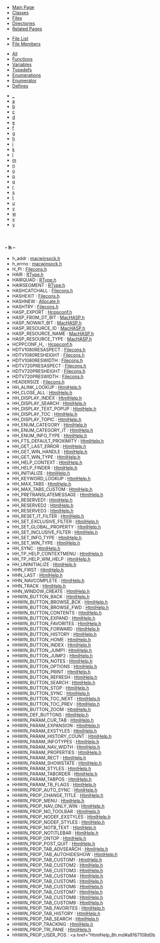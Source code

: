 <div class="tabs">

- [Main Page](index.md)
- [Classes](annotated.md)
- <span id="current">[Files](files.md)</span>
- [Directories](dirs.md)
- [Related Pages](pages.md)

</div>

<div class="tabs">

- [File List](files.md)
- <span id="current">[File Members](globals.md)</span>

</div>

<div class="tabs">

- [All](globals.md)
- [Functions](globals_func.md)
- [Variables](globals_vars.md)
- [Typedefs](globals_type.md)
- [Enumerations](globals_enum.md)
- [Enumerator](globals_eval.md)
- <span id="current">[Defines](globals_defs.md)</span>

</div>

<div class="tabs">

- [\_](globals_defs.md#index__)
- [a](globals_defs_0x61.md#index_a)
- [b](globals_defs_0x62.md#index_b)
- [c](globals_defs_0x63.md#index_c)
- [d](globals_defs_0x64.md#index_d)
- [e](globals_defs_0x65.md#index_e)
- [f](globals_defs_0x66.md#index_f)
- [g](globals_defs_0x67.md#index_g)
- <span id="current">[h](globals_defs_0x68.md#index_h)</span>
- [i](globals_defs_0x69.md#index_i)
- [k](globals_defs_0x6b.md#index_k)
- [l](globals_defs_0x6c.md#index_l)
- [m](globals_defs_0x6d.md#index_m)
- [n](globals_defs_0x6e.md#index_n)
- [o](globals_defs_0x6f.md#index_o)
- [p](globals_defs_0x70.md#index_p)
- [q](globals_defs_0x71.md#index_q)
- [r](globals_defs_0x72.md#index_r)
- [s](globals_defs_0x73.md#index_s)
- [t](globals_defs_0x74.md#index_t)
- [u](globals_defs_0x75.md#index_u)
- [v](globals_defs_0x76.md#index_v)
- [w](globals_defs_0x77.md#index_w)
- [x](globals_defs_0x78.md#index_x)
- [y](globals_defs_0x79.md#index_y)

</div>

 

### <span id="index_h" class="anchor">- h -</span>

- h_addr : <a href="macwinsock_8h.md#a1a75298f640ac785cb7e02a6f8f8227" class="el">macwinsock.h</a>
- h_errno : <a href="macwinsock_8h.md#6af3496f11f4e29f09d1316e68f2af8b" class="el">macwinsock.h</a>
- H_PI : <a href="Filecons_8h.md#fceafec758ccd666d604d7a49931b818" class="el">Filecons.h</a>
- HAIR : <a href="RType_8h.md#aa8343ba5ea29a4a6ca68c724c70e7fd" class="el">RType.h</a>
- HAIRQUAD : <a href="RType_8h.md#18a1ed19471dbc69570e101362a0ac6c" class="el">RType.h</a>
- HAIRSEGMENT : <a href="RType_8h.md#cde936c0a22169b45297ab30e4d86f7c" class="el">RType.h</a>
- HASHCATCHALL : <a href="Filecons_8h.md#97a33d8754bfa1ea3b9e935678040927" class="el">Filecons.h</a>
- HASHEXIT : <a href="Filecons_8h.md#08f9f54ca43875142a29fa76c7623247" class="el">Filecons.h</a>
- HASHNEW : <a href="Allocate_8h.md#e69af83a79737b8f5aad3642baade14d" class="el">Allocate.h</a>
- HASHTRY : <a href="Filecons_8h.md#4bfc55fc9562f497078bdd0f5ef161f9" class="el">Filecons.h</a>
- HASP_EXPORT : <a href="Hcppconf_8h.md#9f5c021cbea667f8c5a0f8ad109f0672" class="el">Hcppconf.h</a>
- HASP_FROM_DT_BIT : <a href="MacHASP_8h.md#6cbc9b05f2294bca00fc61ddbdb2818b" class="el">MacHASP.h</a>
- HASP_NOWAIT_BIT : <a href="MacHASP_8h.md#fccd5086a12012e1a0f7c6f68f0dc2d5" class="el">MacHASP.h</a>
- HASP_RESOURCE_ID : <a href="MacHASP_8h.md#790963e84c50069a036d0f99f31193c4" class="el">MacHASP.h</a>
- HASP_RESOURCE_NAME : <a href="MacHASP_8h.md#646168ace367a9eb08a53bcd922c0c92" class="el">MacHASP.h</a>
- HASP_RESOURCE_TYPE : <a href="MacHASP_8h.md#c2beada721101e23520e97bbf3070e7c" class="el">MacHASP.h</a>
- HCPPCONF_H\_ : <a href="Hcppconf_8h.md#bb3b01bfa975cb178ca1ba3c7c2394ed" class="el">Hcppconf.h</a>
- HDTV1080RESASPECT : <a href="Filecons_8h.md#78a71eb44c25b51056e2492ca7faa44f" class="el">Filecons.h</a>
- HDTV1080RESHEIGHT : <a href="Filecons_8h.md#936420ad395407b12a36634f30392c9f" class="el">Filecons.h</a>
- HDTV1080RESWIDTH : <a href="Filecons_8h.md#716ba28050dc4a374d0f14b6d4f9233b" class="el">Filecons.h</a>
- HDTV720PRESASPECT : <a href="Filecons_8h.md#b64b453e16aba215164acb257fd88def" class="el">Filecons.h</a>
- HDTV720PRESHEIGHT : <a href="Filecons_8h.md#3b8f5a0d6438ea8cc94aff2bdac69e39" class="el">Filecons.h</a>
- HDTV720PRESWIDTH : <a href="Filecons_8h.md#2830b605748b6003e50daa0c5094b520" class="el">Filecons.h</a>
- HEADERSIZE : <a href="Filecons_8h.md#ee15897724d537c6da90bf6451672f42" class="el">Filecons.h</a>
- HH_ALINK_LOOKUP : <a href="HtmlHelp_8h.md#acf63226b943b37284b0285dd19b49df" class="el">HtmlHelp.h</a>
- HH_CLOSE_ALL : <a href="HtmlHelp_8h.md#da21d7a948ba1aa9f5ed758f2d317b29" class="el">HtmlHelp.h</a>
- HH_DISPLAY_INDEX : <a href="HtmlHelp_8h.md#fcd4e2477cdb16aa02cc6aa79f6de310" class="el">HtmlHelp.h</a>
- HH_DISPLAY_SEARCH : <a href="HtmlHelp_8h.md#12a6b68ab80c2e4aff0bcf82201fc456" class="el">HtmlHelp.h</a>
- HH_DISPLAY_TEXT_POPUP : <a href="HtmlHelp_8h.md#c8965c9330a355bfd07c5af578873d08" class="el">HtmlHelp.h</a>
- HH_DISPLAY_TOC : <a href="HtmlHelp_8h.md#22451c812c60a9b2edf807429b31a65d" class="el">HtmlHelp.h</a>
- HH_DISPLAY_TOPIC : <a href="HtmlHelp_8h.md#8cd0a99da7d80a553413ab71f09a31a3" class="el">HtmlHelp.h</a>
- HH_ENUM_CATEGORY : <a href="HtmlHelp_8h.md#ebb1c20ea97ac3f9bac904c8c31bbb0f" class="el">HtmlHelp.h</a>
- HH_ENUM_CATEGORY_IT : <a href="HtmlHelp_8h.md#2f4de62ad4b66ea607387bcf726d3aba" class="el">HtmlHelp.h</a>
- HH_ENUM_INFO_TYPE : <a href="HtmlHelp_8h.md#91f44eb728c2f2757416cc63241dc18f" class="el">HtmlHelp.h</a>
- HH_FTS_DEFAULT_PROXIMITY : <a href="HtmlHelp_8h.md#e025729067a0c0391cca0945d8351b3a" class="el">HtmlHelp.h</a>
- HH_GET_LAST_ERROR : <a href="HtmlHelp_8h.md#da85a6b91b34df10e6f7c07224003513" class="el">HtmlHelp.h</a>
- HH_GET_WIN_HANDLE : <a href="HtmlHelp_8h.md#01e340a4ac36f067f35efa448dc2f903" class="el">HtmlHelp.h</a>
- HH_GET_WIN_TYPE : <a href="HtmlHelp_8h.md#306150f3200a96854d4fe323694ed9a9" class="el">HtmlHelp.h</a>
- HH_HELP_CONTEXT : <a href="HtmlHelp_8h.md#304f51034cbc927f602fef18b22aaf5a" class="el">HtmlHelp.h</a>
- HH_HELP_FINDER : <a href="HtmlHelp_8h.md#70872b01e7f311462b47232b33b92673" class="el">HtmlHelp.h</a>
- HH_INITIALIZE : <a href="HtmlHelp_8h.md#532a0c6913024560e8d3f7d84ede8f68" class="el">HtmlHelp.h</a>
- HH_KEYWORD_LOOKUP : <a href="HtmlHelp_8h.md#acc19e19fd8d1ef8445d1cb0c2d7f70c" class="el">HtmlHelp.h</a>
- HH_MAX_TABS : <a href="HtmlHelp_8h.md#57c62d70cf10166ce82d21cdbdd3ae6c" class="el">HtmlHelp.h</a>
- HH_MAX_TABS_CUSTOM : <a href="HtmlHelp_8h.md#33b508f488c62e12526ebf2435acaad5" class="el">HtmlHelp.h</a>
- HH_PRETRANSLATEMESSAGE : <a href="HtmlHelp_8h.md#c96cf6544f4310a70367640944f7b0e7" class="el">HtmlHelp.h</a>
- HH_RESERVED1 : <a href="HtmlHelp_8h.md#76382d6b3b25bb6345b17c714ee7e880" class="el">HtmlHelp.h</a>
- HH_RESERVED2 : <a href="HtmlHelp_8h.md#1873d9f1ea739681a81c35c141ebed02" class="el">HtmlHelp.h</a>
- HH_RESERVED3 : <a href="HtmlHelp_8h.md#d8fdfa82323539f7acfdf6b21fa616ab" class="el">HtmlHelp.h</a>
- HH_RESET_IT_FILTER : <a href="HtmlHelp_8h.md#1c23feb6e429e15d3d84d3ad6ff8d44a" class="el">HtmlHelp.h</a>
- HH_SET_EXCLUSIVE_FILTER : <a href="HtmlHelp_8h.md#4e36247015c642ef14c6851cf2e4bb99" class="el">HtmlHelp.h</a>
- HH_SET_GLOBAL_PROPERTY : <a href="HtmlHelp_8h.md#89f6496d28e6845d0113510d754cfaeb" class="el">HtmlHelp.h</a>
- HH_SET_INCLUSIVE_FILTER : <a href="HtmlHelp_8h.md#3defe0a69df1e548bc3eadfb7bbd9d31" class="el">HtmlHelp.h</a>
- HH_SET_INFO_TYPE : <a href="HtmlHelp_8h.md#527578053a7be20043f3a0e675907284" class="el">HtmlHelp.h</a>
- HH_SET_WIN_TYPE : <a href="HtmlHelp_8h.md#cdfd2438ce0b06bcbe54ddc9ae7cbf10" class="el">HtmlHelp.h</a>
- HH_SYNC : <a href="HtmlHelp_8h.md#ce0f4d2b2fa61f0862ab3d8a3b9861c4" class="el">HtmlHelp.h</a>
- HH_TP_HELP_CONTEXTMENU : <a href="HtmlHelp_8h.md#6cd94a1fa3c5f166028b4b0b6e12e74e" class="el">HtmlHelp.h</a>
- HH_TP_HELP_WM_HELP : <a href="HtmlHelp_8h.md#c5df8e2246872c0fc34350a3e335c3b2" class="el">HtmlHelp.h</a>
- HH_UNINITIALIZE : <a href="HtmlHelp_8h.md#6b878d843bd996ea6a6e2672607c537d" class="el">HtmlHelp.h</a>
- HHN_FIRST : <a href="HtmlHelp_8h.md#415b679bcc7e28f6e9242466347d054a" class="el">HtmlHelp.h</a>
- HHN_LAST : <a href="HtmlHelp_8h.md#1c8be87f43446c32d095d3c703d2c566" class="el">HtmlHelp.h</a>
- HHN_NAVCOMPLETE : <a href="HtmlHelp_8h.md#11f4ec417887c9bf90f9aa3bd7be3595" class="el">HtmlHelp.h</a>
- HHN_TRACK : <a href="HtmlHelp_8h.md#0f5e38b6c6274f029b86428ed773cdd4" class="el">HtmlHelp.h</a>
- HHN_WINDOW_CREATE : <a href="HtmlHelp_8h.md#a793a78e87579d17c666b900e651760b" class="el">HtmlHelp.h</a>
- HHWIN_BUTTON_BACK : <a href="HtmlHelp_8h.md#08132e2fe452537f7713b7ae1a8e1de7" class="el">HtmlHelp.h</a>
- HHWIN_BUTTON_BROWSE_BCK : <a href="HtmlHelp_8h.md#cde0989bdfc2709e7792e6ea5acb5dee" class="el">HtmlHelp.h</a>
- HHWIN_BUTTON_BROWSE_FWD : <a href="HtmlHelp_8h.md#0cfee2b332ab2b05bfc7f9a9ef72c116" class="el">HtmlHelp.h</a>
- HHWIN_BUTTON_CONTENTS : <a href="HtmlHelp_8h.md#bd144432b20193092f442d608891a18d" class="el">HtmlHelp.h</a>
- HHWIN_BUTTON_EXPAND : <a href="HtmlHelp_8h.md#7768c0d81646bbf44ce4cbe74c404e76" class="el">HtmlHelp.h</a>
- HHWIN_BUTTON_FAVORITES : <a href="HtmlHelp_8h.md#68168bbede7920106001ed19cc03cdf3" class="el">HtmlHelp.h</a>
- HHWIN_BUTTON_FORWARD : <a href="HtmlHelp_8h.md#6beecaf5236e57ea2a5688dc3ac8bb7e" class="el">HtmlHelp.h</a>
- HHWIN_BUTTON_HISTORY : <a href="HtmlHelp_8h.md#1efdaee4b7509e19b4bfc27ddc54d6ff" class="el">HtmlHelp.h</a>
- HHWIN_BUTTON_HOME : <a href="HtmlHelp_8h.md#b94ec22d05eaaabdba9eb1e57983332f" class="el">HtmlHelp.h</a>
- HHWIN_BUTTON_INDEX : <a href="HtmlHelp_8h.md#8b124154705b5f097afd622ba3f5fc01" class="el">HtmlHelp.h</a>
- HHWIN_BUTTON_JUMP1 : <a href="HtmlHelp_8h.md#579f3e6a28ae63bc980ecdce22f7c1e8" class="el">HtmlHelp.h</a>
- HHWIN_BUTTON_JUMP2 : <a href="HtmlHelp_8h.md#a8ffdc212cf4722e033615c8ba417cfa" class="el">HtmlHelp.h</a>
- HHWIN_BUTTON_NOTES : <a href="HtmlHelp_8h.md#1bdba5c30d42356f337ec64165400fb1" class="el">HtmlHelp.h</a>
- HHWIN_BUTTON_OPTIONS : <a href="HtmlHelp_8h.md#b897f885805a2b1380f2a75fbaede46b" class="el">HtmlHelp.h</a>
- HHWIN_BUTTON_PRINT : <a href="HtmlHelp_8h.md#2bc35b5b5b38c3da6e097698b3e680a7" class="el">HtmlHelp.h</a>
- HHWIN_BUTTON_REFRESH : <a href="HtmlHelp_8h.md#df0dd3027929f690d99d2f9bb2aca08a" class="el">HtmlHelp.h</a>
- HHWIN_BUTTON_SEARCH : <a href="HtmlHelp_8h.md#d49b671674c8d6771599eccbd849a33b" class="el">HtmlHelp.h</a>
- HHWIN_BUTTON_STOP : <a href="HtmlHelp_8h.md#8b6321c0a82ba945db9e94574039bf2b" class="el">HtmlHelp.h</a>
- HHWIN_BUTTON_SYNC : <a href="HtmlHelp_8h.md#0babe1f30c953337b01864ceaebe1ae5" class="el">HtmlHelp.h</a>
- HHWIN_BUTTON_TOC_NEXT : <a href="HtmlHelp_8h.md#fb2bafc6b63506ca1c0f79817777ccff" class="el">HtmlHelp.h</a>
- HHWIN_BUTTON_TOC_PREV : <a href="HtmlHelp_8h.md#7734cdc29dfe51e1f7dec756100d1dae" class="el">HtmlHelp.h</a>
- HHWIN_BUTTON_ZOOM : <a href="HtmlHelp_8h.md#fad22fdd63313ce581b4bb16e24c200e" class="el">HtmlHelp.h</a>
- HHWIN_DEF_BUTTONS : <a href="HtmlHelp_8h.md#54e36093cb3d70a9d881dfd173f00b39" class="el">HtmlHelp.h</a>
- HHWIN_PARAM_CUR_TAB : <a href="HtmlHelp_8h.md#8cdb87bf3e777f60423bcaa648d26461" class="el">HtmlHelp.h</a>
- HHWIN_PARAM_EXPANSION : <a href="HtmlHelp_8h.md#a90dad9895b730e8283754c687844357" class="el">HtmlHelp.h</a>
- HHWIN_PARAM_EXSTYLES : <a href="HtmlHelp_8h.md#803e2e294bed9b940f34233eeeddc136" class="el">HtmlHelp.h</a>
- HHWIN_PARAM_HISTORY_COUNT : <a href="HtmlHelp_8h.md#d1dad08c6c0a3cfe3eaabb2d8ddc40d5" class="el">HtmlHelp.h</a>
- HHWIN_PARAM_INFOTYPES : <a href="HtmlHelp_8h.md#7e860583b9eca9073a383343b98ef710" class="el">HtmlHelp.h</a>
- HHWIN_PARAM_NAV_WIDTH : <a href="HtmlHelp_8h.md#607d81238bddc802f89ea111400dd70c" class="el">HtmlHelp.h</a>
- HHWIN_PARAM_PROPERTIES : <a href="HtmlHelp_8h.md#1a2d67c87b491ffc2a897653fd80bb23" class="el">HtmlHelp.h</a>
- HHWIN_PARAM_RECT : <a href="HtmlHelp_8h.md#439a9de2e47d402937263d415708dd3f" class="el">HtmlHelp.h</a>
- HHWIN_PARAM_SHOWSTATE : <a href="HtmlHelp_8h.md#92fbc6c5f9f7839d94c7d57f26e00e0a" class="el">HtmlHelp.h</a>
- HHWIN_PARAM_STYLES : <a href="HtmlHelp_8h.md#0da2be9070657320fb6b8757155baf16" class="el">HtmlHelp.h</a>
- HHWIN_PARAM_TABORDER : <a href="HtmlHelp_8h.md#2efdd42d426849cb325d0027d9408591" class="el">HtmlHelp.h</a>
- HHWIN_PARAM_TABPOS : <a href="HtmlHelp_8h.md#72c3e53251c5fb2c7f9d31369888cb8c" class="el">HtmlHelp.h</a>
- HHWIN_PARAM_TB_FLAGS : <a href="HtmlHelp_8h.md#0fea13367efdee06773e4b6ccc9476f1" class="el">HtmlHelp.h</a>
- HHWIN_PROP_AUTO_SYNC : <a href="HtmlHelp_8h.md#cca7e92ca510652d7162796cc6ee4820" class="el">HtmlHelp.h</a>
- HHWIN_PROP_CHANGE_TITLE : <a href="HtmlHelp_8h.md#4d161b27b48a9848df3bfd10920f55e4" class="el">HtmlHelp.h</a>
- HHWIN_PROP_MENU : <a href="HtmlHelp_8h.md#120afbd9390efc6a048a61cafefa6f16" class="el">HtmlHelp.h</a>
- HHWIN_PROP_NAV_ONLY_WIN : <a href="HtmlHelp_8h.md#35d955345dc6e1fbb7696d65e7aec554" class="el">HtmlHelp.h</a>
- HHWIN_PROP_NO_TOOLBAR : <a href="HtmlHelp_8h.md#584586824e343d86c9de84bc899651d0" class="el">HtmlHelp.h</a>
- HHWIN_PROP_NODEF_EXSTYLES : <a href="HtmlHelp_8h.md#0a400e2a2cc51257e7a8f10ebc80c73f" class="el">HtmlHelp.h</a>
- HHWIN_PROP_NODEF_STYLES : <a href="HtmlHelp_8h.md#0c730c55bb4c5ebc3c0e85e7f9d0c3f6" class="el">HtmlHelp.h</a>
- HHWIN_PROP_NOTB_TEXT : <a href="HtmlHelp_8h.md#a1db7e5cca90dbe163c90eddc30466a4" class="el">HtmlHelp.h</a>
- HHWIN_PROP_NOTITLEBAR : <a href="HtmlHelp_8h.md#90c589608ebce64ee94bbaf291e8a877" class="el">HtmlHelp.h</a>
- HHWIN_PROP_ONTOP : <a href="HtmlHelp_8h.md#d0ed789ad2d4b8b726a4f58f2af96c49" class="el">HtmlHelp.h</a>
- HHWIN_PROP_POST_QUIT : <a href="HtmlHelp_8h.md#af77eb9ea14480e74d01449a050938d3" class="el">HtmlHelp.h</a>
- HHWIN_PROP_TAB_ADVSEARCH : <a href="HtmlHelp_8h.md#44fb34e88900e69b5d95ce60d3e6e087" class="el">HtmlHelp.h</a>
- HHWIN_PROP_TAB_AUTOHIDESHOW : <a href="HtmlHelp_8h.md#80178ed5e1714ed3ee569ebd007bdc33" class="el">HtmlHelp.h</a>
- HHWIN_PROP_TAB_CUSTOM1 : <a href="HtmlHelp_8h.md#dc9977bb305635827d14e0ac56963bff" class="el">HtmlHelp.h</a>
- HHWIN_PROP_TAB_CUSTOM2 : <a href="HtmlHelp_8h.md#a5b030c0139aa83e96fd3d3e1da2f632" class="el">HtmlHelp.h</a>
- HHWIN_PROP_TAB_CUSTOM3 : <a href="HtmlHelp_8h.md#4a53e3daaea5943bdf23ef772e476f56" class="el">HtmlHelp.h</a>
- HHWIN_PROP_TAB_CUSTOM4 : <a href="HtmlHelp_8h.md#cde8f455bfc0a4ea5067998515821e53" class="el">HtmlHelp.h</a>
- HHWIN_PROP_TAB_CUSTOM5 : <a href="HtmlHelp_8h.md#b555ee42c9d2c21ba6149c0b61ea0627" class="el">HtmlHelp.h</a>
- HHWIN_PROP_TAB_CUSTOM6 : <a href="HtmlHelp_8h.md#eda0f19333ff3ba0121bd94183c614e2" class="el">HtmlHelp.h</a>
- HHWIN_PROP_TAB_CUSTOM7 : <a href="HtmlHelp_8h.md#468a827a84fa8bcae978f341859584dd" class="el">HtmlHelp.h</a>
- HHWIN_PROP_TAB_CUSTOM8 : <a href="HtmlHelp_8h.md#f3c5fe66b63eb7ffea47ec1d53894655" class="el">HtmlHelp.h</a>
- HHWIN_PROP_TAB_CUSTOM9 : <a href="HtmlHelp_8h.md#02cc566819e877345fcb448ab9a27d1f" class="el">HtmlHelp.h</a>
- HHWIN_PROP_TAB_FAVORITES : <a href="HtmlHelp_8h.md#edfcabb5e08a905e71ca4b4425dd33a8" class="el">HtmlHelp.h</a>
- HHWIN_PROP_TAB_HISTORY : <a href="HtmlHelp_8h.md#44a6c5cb1b039e5bedcdb42b5d42380f" class="el">HtmlHelp.h</a>
- HHWIN_PROP_TAB_SEARCH : <a href="HtmlHelp_8h.md#61d020303fc70015bd847ec148629fd3" class="el">HtmlHelp.h</a>
- HHWIN_PROP_TRACKING : <a href="HtmlHelp_8h.md#c3a1a93a00bca77ea5d64718c6d0f108" class="el">HtmlHelp.h</a>
- HHWIN_PROP_TRI_PANE : <a href="HtmlHelp_8h.md#71b599a1cd9a8f9bd5e589dff6ef203b" class="el">HtmlHelp.h</a>
- HHWIN_PROP_USER_POS : <a href="HtmlHelp_8h.md#a8167108d0b